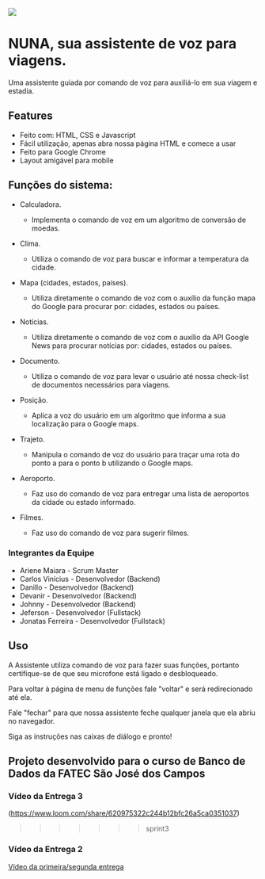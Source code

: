 ![](https://i.ibb.co/jMf6yxy/assistente5.png)

# NUNA, sua assistente de voz para viagens.

Uma assistente guiada por comando de voz para auxiliá-lo em sua viagem e estadia.

## Features

- Feito com: HTML, CSS e Javascript
- Fácil utilização, apenas abra nossa página HTML e comece a usar
- Feito para Google Chrome
- Layout amigável para mobile

## Funções do sistema:

- Calculadora.
    - Implementa o comando de voz em um algoritmo de conversão de moedas.

- Clima.
    - Utiliza o comando de voz para buscar e informar a temperatura da cidade.

- Mapa (cidades, estados, países).
    - Utiliza diretamente o comando de voz com o auxílio da função mapa do Google para procurar por: cidades, estados ou países.

- Notícias.
    - Utiliza diretamente o comando de voz com o auxílio da API Google News para procurar notícias por: cidades, estados ou países.

- Documento.
    - Utiliza o comando de voz para levar o usuário até nossa check-list de documentos necessários para viagens.

- Posição.
    - Aplica a voz do usuário em um algoritmo que informa a sua localização para o Google maps.

- Trajeto.
    - Manipula o comando de voz do usuário para traçar uma rota do ponto a para o ponto b utilizando o Google maps.

- Aeroporto.
    - Faz uso do comando de voz para entregar uma lista de aeroportos da cidade ou estado informado.
    
- Filmes.
    - Faz uso do comando de voz para sugerir filmes.

### Integrantes da Equipe

- Ariene Maiara - Scrum Master
- Carlos Vinícius - Desenvolvedor (Backend)
- Danillo - Desenvolvedor (Backend)
- Devanir - Desenvolvedor (Backend)
- Johnny - Desenvolvedor (Backend)
- Jeferson - Desenvolvedor (Fullstack)
- Jonatas Ferreira - Desenvolvedor (Fullstack)

## Uso

A Assistente utiliza comando de voz para fazer suas funções, portanto certifique-se de que seu microfone está ligado e desbloqueado.

Para voltar à página de menu de funções fale "voltar" e será redirecionado até ela.

Fale "fechar" para que nossa assistente feche qualquer janela que ela abriu no navegador. 

Siga as instruções nas caixas de diálogo e pronto!

## Projeto desenvolvido para o curso de Banco de Dados da FATEC São José dos Campos

### Vídeo da Entrega 3

(https://www.loom.com/share/620975322c244b12bfc26a5ca0351037)
>>>>>>> sprint3

### Vídeo da Entrega 2
[Vídeo da primeira/segunda entrega](https://www.loom.com/share/fa1e0fa0c4724228a0d2edfdfc510cff)
